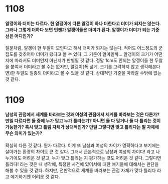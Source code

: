 # 1108

#### 알갱이와 더미는 다르다. 한 알갱이에 다른 알갱이 하나 더한다고 더미가 되지는 않는다. 그러나 그렇게 더하다 보면 언젠가 알갱이들은 더미가 된다. 알갱이가 더미가 되는 기준선은 어디인가?

질문처럼, 알갱이 한 두알이 모인다고 해서 더미가 되지는 않는다. 적어도 어느정도의 군집도를 갖추어야 더미가 됐다고 볼 수 있다. 그 기준이 얼마일까... 알갱이의 크기가 어떤지에 따라서도 더미인지 아닌지가 판별될 것 같다. 정말 1cm도 안되는 알갱이들 한 두알을 붙여서 더미라고 볼 수는 없지만, 알갱이(폭 넓게, 크기를 고려하지 않고 생각해본다면)한 두알도 일종의 더미라고 볼 수 있을 것 같다. 상대적인 기준을 따라갈 수밖에 없는 것 같다.

# 1109

#### 남성의 관점에서 세계를 바라보는 것과 여성의 관점에서 세계를 바라보는 것은 다른가? 만일 다르다면 둘 중에 누가 맞고 누가 틀리는가? 아니면 둘 다 맞거나 둘 다 틀리는 것이 가능한가? 혹시 맞고 틀림 자체가 상대적인가? 만일 그렇다면 맞고 틀리다는 말 자체에 무슨 의미가 있는가?

확실히 다른 것 같다. 뭔가 다르다. 이게 또 남성과 여성의 차이가 명확하다고 보기에는 살아가는 환경의 차이도 큰 것 같다. 그래서 근본적으로 남성과 여성의 차이다! 라고 나누기에도 어려운 것 같고, 누가 맞고 틀리는 지 평가하는 것도 어려운 것 같다. 그렇다면 틀리다! 라는 것은 내 생각에, 특정한 사건에 있어서에 대한 얘기들에 대해서는 판단을 해볼 수 있을 것 같다. 하지만, 전반적으로 세계를 바라보는 관점 자체가 맞다 틀리다 라고 얘기하기엔 어려운 것 같다.
